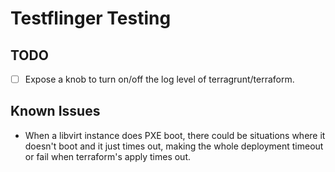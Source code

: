 # Testflinger Testing

## TODO

* [ ] Expose a knob to turn on/off the log level of terragrunt/terraform.


## Known Issues

* When a libvirt instance does PXE boot, there could be situations where it
  doesn't boot and it just times out, making the whole deployment timeout or
  fail when terraform's apply times out.
